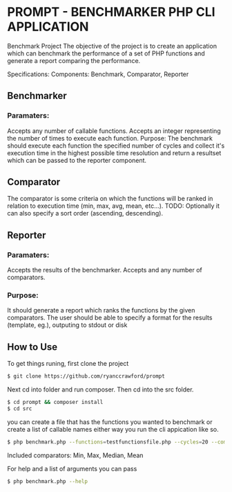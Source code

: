
# PROMPT - BENCHMARKER PHP CLI APPLICATION

Benchmark Project The objective of the project is to create an application which can benchmark the performance of a set of                   PHP functions and generate a report comparing the performance. 
 
Specifications: Components: Benchmark, Comparator, Reporter 
 
## Benchmarker
### Paramaters:
Accepts any number of callable functions.
Accepts an integer representing the number of times to execute each function.
Purpose:
The benchmark should execute each function the specified number of cycles and collect it's execution time in the highest possible time resolution and return a resultset which can be passed to the reporter component. 
 
## Comparator
The comparator is some criteria on which the functions will be ranked in relation to execution time (min, max, avg, mean, etc...).
TODO: Optionally it can also specify a sort order (ascending, descending). 
 
## Reporter
### Paramaters:
Accepts the results of the benchmarker.
Accepts and any number of comparators.
### Purpose:
It should generate a report which ranks the functions by the given comparators. The user should be able to specify a format for the results (template, eg.), outputing to stdout or disk

## How to Use

To get things runing, first clone the project 

```bash
$ git clone https://github.com/ryanccrawford/prompt
```

Next cd into folder and run composer. Then cd into the src folder.
```bash
$ cd prompt && composer install
$ cd src
```

you can create a file that has the functions you wanted to benchmark or create a list of callable names either way you run the cli appication like so.
```bash
$ php benchmark.php --functions=testfunctionsfile.php --cycles=20 --comparators=min,max --stdout

```
Included comparators: Min, Max, Median, Mean

For help and a list of arguments you can pass
```bash
$ php benchmark.php --help
```
